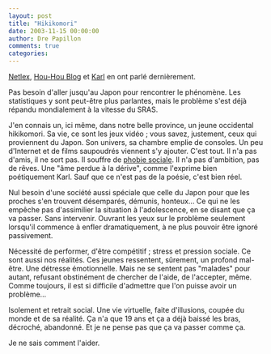 ```yaml
---
layout: post
title: "Hikikomori"
date: 2003-11-15 00:00:00
author: Dre Papillon
comments: true
categories: 
---
```



[Netlex](http://www.netlexfrance.com/weblogs/index.php?p=1220&c=1), [Hou-Hou Blog](http://www.rundom.com/houssein/index.php?query=hikikomori&amount=0&blogid=1) et [Karl](http://www.la-grange.net/2003/10/31.html#perdu) en ont parlé dernièrement.

Pas besoin d'aller jusqu'au Japon pour rencontrer le phénomène.  Les statistiques y sont peut-être plus parlantes, mais le problème s'est déjà répandu mondialement à la vitesse du SRAS.

J'en connais un, ici même, dans notre belle province, un jeune occidental hikikomori.  Sa vie, ce sont les jeux vidéo ; vous savez, justement, ceux qui proviennent du Japon.  Son univers, sa chambre emplie de consoles.  Un peu d'Internet et de films saupoudrés viennent s'y ajouter.  C'est tout.  Il n'a pas d'amis, il ne sort pas.  Il souffre de [phobie sociale](http://www.psy.umontreal.ca/dept/CliniqueAnxieteSociale.html).  Il n'a pas d'ambition, pas de rêves.  Une "âme perdue à la dérive", comme l'exprime bien poétiquement Karl.  Sauf que ce n'est pas de la poésie, c'est bien réel.

Nul besoin d'une société aussi spéciale que celle du Japon pour que les proches s'en trouvent désemparés, démunis, honteux...  Ce qui ne les empêche pas d'assimilier la situation à l'adolescence, en se disant que ça va passer.  Sans intervenir.  Ouvrant les yeux sur le problème seulement lorsqu'il commence à enfler dramatiquement, à ne plus pouvoir être ignoré passivement.

Nécessité de performer, d'être compétitif ; stress et pression sociale.  Ce sont aussi nos réalités.  Ces jeunes ressentent, sûrement, un profond mal-être.  Une détresse émotionnelle.  Mais ne se sentent pas "malades" pour autant, refusant obstinément de chercher de l'aide, de l'accepter, même.  Comme toujours, il est si difficile d'admettre que l'on puisse avoir un problème...

Isolement et retrait social.  Une vie virtuelle, faite d'illusions, coupée du monde et de sa réalité.  Ça n'a que 19 ans et ça a déjà baissé les bras, décroché, abandonné.  Et je ne pense pas que ça va passer comme ça.

Je ne sais comment l'aider.